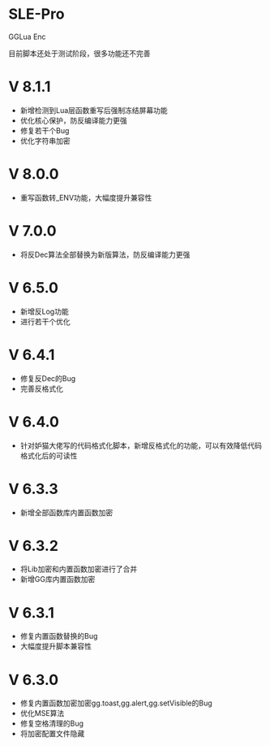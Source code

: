 # SLE-Pro
GGLua Enc

目前脚本还处于测试阶段，很多功能还不完善

# V 8.1.1
  - 新增检测到Lua层函数重写后强制冻结屏幕功能
  - 优化核心保护，防反编译能力更强
  - 修复若干个Bug
  - 优化字符串加密

# V 8.0.0
  - 重写函数转_ENV功能，大幅度提升兼容性

# V 7.0.0
  - 将反Dec算法全部替换为新版算法，防反编译能力更强

# V 6.5.0
  - 新增反Log功能
  - 进行若干个优化

# V 6.4.1
  - 修复反Dec的Bug
  - 完善反格式化

# V 6.4.0
  - 针对妒猫大佬写的代码格式化脚本，新增反格式化的功能，可以有效降低代码格式化后的可读性

# V 6.3.3
  - 新增全部函数库内置函数加密

# V 6.3.2
  - 将Lib加密和内置函数加密进行了合并
  - 新增GG库内置函数加密

# V 6.3.1
  - 修复内置函数替换的Bug
  - 大幅度提升脚本兼容性

# V 6.3.0
  - 修复内置函数加密加密gg.toast,gg.alert,gg.setVisible的Bug
  - 优化MSE算法
  - 修复空格清理的Bug
  - 将加密配置文件隐藏
